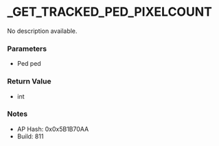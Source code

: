 # _GET_TRACKED_PED_PIXELCOUNT

No description available.

### Parameters
* Ped ped

### Return Value
* int

### Notes
* AP Hash: 0x0x5B1B70AA
* Build: 811

